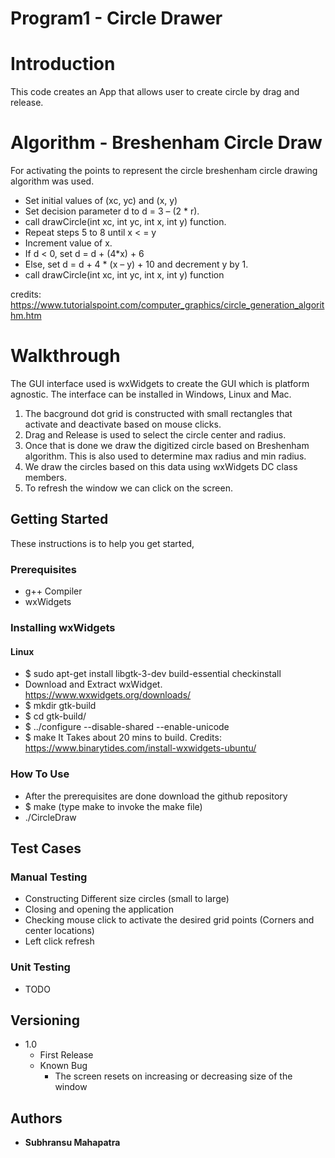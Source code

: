 # Program1 - Circle Drawer

# Introduction
This code creates an App that allows user to create circle by drag and release.

# Algorithm - Breshenham Circle Draw
For activating the points to represent the circle breshenham circle drawing algorithm was used.
- Set initial values of (xc, yc) and (x, y)
- Set decision parameter d to d = 3 – (2 * r).
- call drawCircle(int xc, int yc, int x, int y) function.
- Repeat steps 5 to 8 until x < = y
- Increment value of x.
- If d < 0, set d = d + (4*x) + 6
- Else, set d = d + 4 * (x – y) + 10 and decrement y by 1.
- call drawCircle(int xc, int yc, int x, int y) function

credits: https://www.tutorialspoint.com/computer_graphics/circle_generation_algorithm.htm

# Walkthrough
The GUI interface used is wxWidgets to create the GUI which is platform agnostic. The interface can be installed in Windows, Linux and Mac.
1. The bacground dot grid is constructed with small rectangles that activate and deactivate based on mouse clicks.
2. Drag and Release is used to select the circle center and radius.
3. Once that is done we draw the digitized circle based on Breshenham algorithm. This is also used to determine max radius and min radius.
4. We draw the circles based on this data using wxWidgets DC class members.
5. To refresh the window we can click on the screen.

## Getting Started

These instructions is to help you get started,

### Prerequisites

- g++ Compiler
- wxWidgets

### Installing wxWidgets 
#### Linux
- $ sudo apt-get install libgtk-3-dev build-essential checkinstall
- Download and Extract wxWidget. https://www.wxwidgets.org/downloads/
- $ mkdir gtk-build
- $ cd gtk-build/
- $ ../configure --disable-shared --enable-unicode
- $ make
It Takes about 20 mins to build.
Credits: https://www.binarytides.com/install-wxwidgets-ubuntu/

### How To Use
- After the prerequisites are done download the github repository
-  $ make (type make to invoke the make file)
- ./CircleDraw

## Test Cases
### Manual Testing
- Constructing Different size circles (small to large)
- Closing and opening the application
- Checking mouse click to activate the desired grid points (Corners and center locations)
- Left click refresh
### Unit Testing
- TODO

## Versioning
- 1.0
    - First Release
    - Known Bug
        - The screen resets on increasing or decreasing size of the window


## Authors

* **Subhransu Mahapatra** 



 
